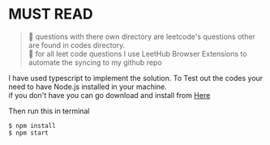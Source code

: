 # MUST READ

> :rocket: questions with there own directory are leetcode's questions other are found in codes directory.<br>
> :rocket: for all leet code questions I use LeetHub Browser Extensions to automate the syncing to my github repo

I have used typescript to implement the solution.
To Test out the codes your need to have Node.js installed in your machine.<br>if you don't have you can go download and install from [Here](https://nodejs.org/en/download/)

Then run this in terminal
```
$ npm install
$ npm start
```
